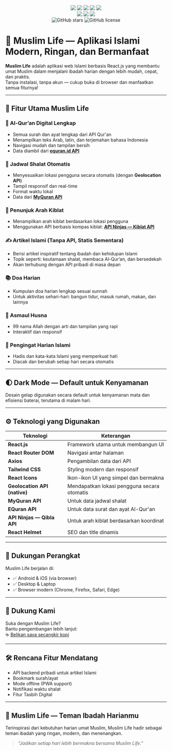 <p align="center">
  <img src="https://img.shields.io/badge/React-20232A?logo=react&logoColor=61DAFB&style=for-the-badge" />
  <img src="https://img.shields.io/badge/Tailwind_CSS-38B2AC?style=for-the-badge&logo=tailwind-css&logoColor=white" />
  <img src="https://img.shields.io/badge/JavaScript-F7DF1E?style=for-the-badge&logo=javascript&logoColor=black" />
  <img src="https://img.shields.io/badge/HTML5-E34F26?style=for-the-badge&logo=html5&logoColor=white" />
  <img src="https://img.shields.io/badge/CSS3-1572B6?style=for-the-badge&logo=css3&logoColor=white" />
  <br>
  <img src="https://img.shields.io/badge/Al--Qur'an-00A040?style=for-the-badge&logo=open-book&logoColor=white" />
  <img src="https://img.shields.io/badge/Jadwal-Shalat-FFD700?style=for-the-badge&logo=clock&logoColor=black" />
  <img src="https://img.shields.io/badge/Kiblat-0078D4?style=for-the-badge&logo=compass&logoColor=white" />
  <br>
  <img alt="GitHub stars" src="https://img.shields.io/github/stars/Bangkah/Muslim-Life?style=for-the-badge&color=00A040&labelColor=20232A" />
  <img alt="GitHub license" src="https://img.shields.io/github/license/Bangkah/Muslim-Life?style=for-the-badge&color=FFD700&labelColor=20232A" />
</p>

# 🕌 Muslim Life — Aplikasi Islami Modern, Ringan, dan Bermanfaat

**Muslim Life** adalah aplikasi web Islami berbasis React.js yang membantu umat Muslim dalam menjalani ibadah harian dengan lebih mudah, cepat, dan praktis.  
Tanpa instalasi, tanpa akun — cukup buka di browser dan manfaatkan semua fiturnya!

---

## 🌟 Fitur Utama Muslim Life

### 📖 Al-Qur’an Digital Lengkap
- Semua surah dan ayat lengkap dari API Qur'an
- Menampilkan teks Arab, latin, dan terjemahan bahasa Indonesia
- Navigasi mudah dan tampilan bersih
- Data diambil dari **[equran.id API](https://equran.id/apidev)**

### 🕌 Jadwal Shalat Otomatis
- Menyesuaikan lokasi pengguna secara otomatis (dengan **Geolocation API**)
- Tampil responsif dan real-time
- Format waktu lokal
- Data dari **[MyQuran API](https://api.myquran.com/v1/sholat/jadwal)**

### 🧭 Penunjuk Arah Kiblat
- Menampilkan arah kiblat berdasarkan lokasi pengguna
- Menggunakan API berbasis kompas kiblat: **[API Ninjas — Kiblat API](https://api.api-ninjas.com/v1/qibla)**

### ✍️ Artikel Islami (Tanpa API, Statis Sementara)
- Berisi artikel inspiratif tentang ibadah dan kehidupan Islami
- Topik seperti: keutamaan shalat, membaca Al-Qur’an, dan bersedekah
- Akan terhubung dengan API pribadi di masa depan

### 📚 Doa Harian
- Kumpulan doa harian lengkap sesuai sunnah
- Untuk aktivitas sehari-hari: bangun tidur, masuk rumah, makan, dan lainnya

### 🌟 Asmaul Husna
- 99 nama Allah dengan arti dan tampilan yang rapi
- Interaktif dan responsif

### 💬 Pengingat Harian Islami
- Hadis dan kata-kata Islami yang memperkuat hati
- Diacak dan berubah setiap hari secara otomatis

---

## 🌓 Dark Mode — Default untuk Kenyamanan

Desain gelap digunakan secara default untuk kenyamanan mata dan efisiensi baterai, terutama di malam hari.

---

## ⚙️ Teknologi yang Digunakan

| Teknologi | Keterangan |
|----------|------------|
| **React.js** | Framework utama untuk membangun UI |
| **React Router DOM** | Navigasi antar halaman |
| **Axios** | Pengambilan data dari API |
| **Tailwind CSS** | Styling modern dan responsif |
| **React Icons** | Ikon-ikon UI yang simpel dan bermakna |
| **Geolocation API (native)** | Mendapatkan lokasi pengguna secara otomatis |
| **MyQuran API** | Untuk data jadwal shalat |
| **EQuran API** | Untuk data surat dan ayat Al-Qur'an |
| **API Ninjas — Qibla API** | Untuk arah kiblat berdasarkan koordinat |
| **React Helmet** | SEO dan title dinamis |

---

## 📱 Dukungan Perangkat

Muslim Life berjalan di:
- ✅ Android & iOS (via browser)
- ✅ Desktop & Laptop
- ✅ Browser modern (Chrome, Firefox, Safari, Edge)

---

## 🙌 Dukung Kami

Suka dengan Muslim Life?  
Bantu pengembangan lebih lanjut:  
☕ [Belikan saya secangkir kopi](https://saweria.co/mdhyaulatha)

---

## 🛠️ Rencana Fitur Mendatang

- API backend pribadi untuk artikel Islami
- Bookmark surah/ayat
- Mode offline (PWA support)
- Notifikasi waktu shalat
- Fitur Tasbih Digital

---

## 💬 Muslim Life — Teman Ibadah Harianmu

Terinspirasi dari kebutuhan harian umat Muslim, Muslim Life hadir sebagai teman ibadah yang ringan, modern, dan menenangkan.  
> _“Jadikan setiap hari lebih bermakna bersama Muslim Life.”_
